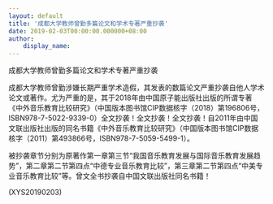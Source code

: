 ```yaml
---
layout: default
title: '成都大学教师曾勤多篇论文和学术专著严重抄袭'
date: 2019-02-03T00:00:00.000000+08:00
author:
    display_name: 
---
```


成都大学教师曾勤多篇论文和学术专著严重抄袭

成都大学教师曾勤涉嫌长期严重学术造假，其发表的数篇论文严重抄袭自他人学术论文或著作。尤为严重的是，其于2018年由中国原子能出版社出版的所谓专著《中外音乐教育比较研究》（中国版本图书馆CIP数据核字（2018）第196806号，ISBN978-7-5022-9339-0）全文抄袭！全文抄袭！全文抄袭！自2011年由中国文联出版社出版的同名书籍《中外音乐教育比较研究》（中国版本图书馆CIP数据核字（2011）第493866号，ISBN978-7-5059-5499-1）。

被抄袭章节分别为原著作第一章第三节“我国音乐教育发展与国际音乐教育发展趋势”，第二章第二节第四点“中德专业音乐教育比较”，第三章第二节第四点“中美专业音乐教育比较”等。曾文全书抄袭自中国文联出版社同名书籍！

(XYS20190203)

